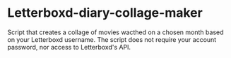 # Letterboxd-diary-collage-maker
Script that creates a collage of movies wacthed on a chosen month based on your Letterboxd username. The script does not require your account password, nor access to Letterboxd's API.
